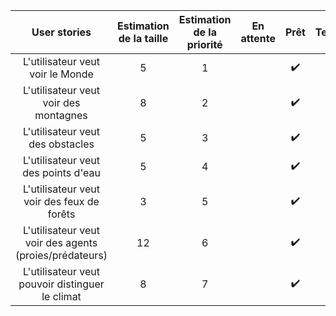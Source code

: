 |                User stories                | Estimation de la taille | Estimation de la priorité | En attente |            Prêt            | Terminé |
| :----------------------------------------: | :---------------------: | :-----------------------: | ---------- | :------------------------: | :-----: |
|      L'utilisateur veut voir le Monde      |            5            |             1             |            | :heavy_check_mark: |         |
|   L'utilisateur veut voir des montagnes    |            8            |             2             |            | :heavy_check_mark: |         |
|      L'utilisateur veut des obstacles      |            5            |             3             |            | :heavy_check_mark: |         |
|      L'utilisateur veut des points d'eau      |            5            |             4             |            | :heavy_check_mark: |         |
| L'utilisateur veut voir des feux de forêts |            3            |             5             |            | :heavy_check_mark: |         |
| L'utilisateur veut voir des agents (proies/prédateurs) | 12 | 6 |  | :heavy_check_mark: | |
| L'utilisateur veut pouvoir distinguer le climat | 8 | 7 |  | :heavy_check_mark: | |


